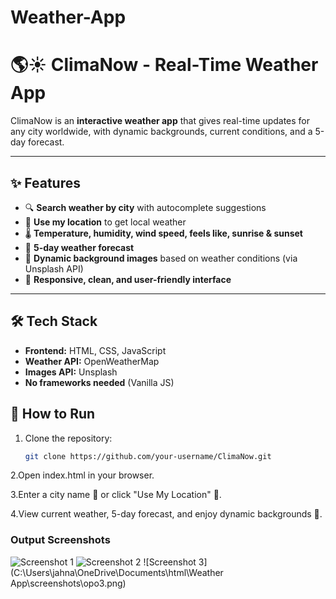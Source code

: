 # Weather-App
# 🌎☀️ ClimaNow - Real-Time Weather App

ClimaNow is an **interactive weather app** that gives real-time updates for any city worldwide, with dynamic backgrounds, current conditions, and a 5-day forecast.  

---

## ✨ Features

- 🔍 **Search weather by city** with autocomplete suggestions  
- 📍 **Use my location** to get local weather  
- 🌡 **Temperature, humidity, wind speed, feels like, sunrise & sunset**  
- 📅 **5-day weather forecast**  
- 🎨 **Dynamic background images** based on weather conditions (via Unsplash API)  
- 📱 **Responsive, clean, and user-friendly interface**  

---

## 🛠 Tech Stack

- **Frontend:** HTML, CSS, JavaScript  
- **Weather API:** OpenWeatherMap  
- **Images API:** Unsplash  
- **No frameworks needed** (Vanilla JS)  


## 🚀 How to Run

1. Clone the repository:

   ```bash
   git clone https://github.com/your-username/ClimaNow.git
2.Open index.html in your browser.

3.Enter a city name 🔎 or click "Use My Location" 📍.

4.View current weather, 5-day forecast, and enjoy dynamic backgrounds 🎨.

### Output Screenshots

![Screenshot 1](https://github.com/jahnavi20042005/Weather-App/blob/main/op01.png?raw=true)
![Screenshot 2](https://github.com/jahnavi20042005/Weather-App/blob/main/opo2.png?raw=true)
![Screenshot 3](C:\Users\jahna\OneDrive\Documents\html\Weather App\screenshots\opo3.png)

